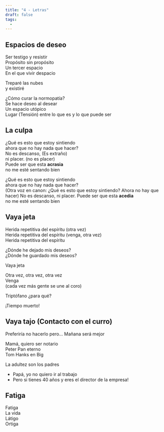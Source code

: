 ```yaml
---
title: "4 - Letras"
draft: false
tags:
  -
---
```

## Espacios de deseo

Ser testigo y resistir  
Propósito sin propósito  
Un tercer espacio  
En el que vivir despacio

Treparé las nubes  
y existiré

¿Cómo curar la normopatía?  
Se hace deseo al desear  
Un espacio utópico  
Lugar (Tensión) entre lo que es y lo que puede ser

## La culpa

¿Qué es esto que estoy sintiendo  
ahora que no hay nada que hacer?  
No es descanso, (Es extraño)  
ni placer. (no es placer)  
Puede ser que esta **acrasia**  
no me esté sentando bien

¿Qué es esto que estoy sintiendo  
ahora que no hay nada que hacer?  
  (Otra voz en canon:
  ¿Qué es esto que estoy sintiendo?
  Ahora no hay que hacer)
No es descanso,
ni placer.
Puede ser que esta **acedia**  
no me esté sentando bien

## Vaya jeta

Herida repetitiva del espíritu (otra vez)  
Herida repetitiva del espíritu (venga, otra vez)  
Herida repetitiva del espíritu

¿Dónde he dejado mis deseos?  
¿Dónde he guardado mis deseos?

Vaya jeta

Otra vez, otra vez, otra vez  
Venga  
(cada vez más gente se une al coro)

Triptófano ¿para qué?  

¡Tiempo muerto!

## Vaya tajo (Contacto con el curro)

Preferiría no hacerlo pero...
Mañana será mejor

Mamá, quiero ser notario  
Peter Pan eterno  
Tom Hanks en Big

La adultez son los padres

- Papá, yo no quiero ir al trabajo
- Pero si tienes 40 años y eres el director de la empresa!

## Fatiga

Fatiga  
La vida  
Látigo  
Ortiga